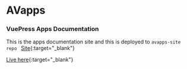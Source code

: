 # AVapps
### VuePress Apps Documentation

This is the apps documentation site and this is deployed to <code>avapps-site repo </code>
[Site](https://github.com/ajilalv/avapps-site){:target="_blank"}

[Live here](https://avapps.glitch.me){:target="_blank"}

